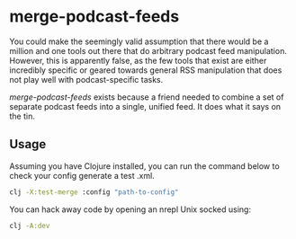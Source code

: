 # merge-podcast-feeds

You could make the seemingly valid assumption that there would be a
million and one tools out there that do arbitrary podcast feed
manipulation. However, this is apparently false, as the few tools
that exist are either incredibly specific or geared towards general
RSS manipulation that does not play well with podcast-specific tasks.

_merge-podcast-feeds_ exists because a friend needed to combine a set 
of separate podcast feeds into a single, unified feed. It does what
it says on the tin.

## Usage

Assuming you have Clojure installed, you can run the command below to check your config generate a test .xml.

``` bash
clj -X:test-merge :config "path-to-config"
```

You can hack away code by opening an nrepl Unix socked using:

``` bash
clj -A:dev
```
